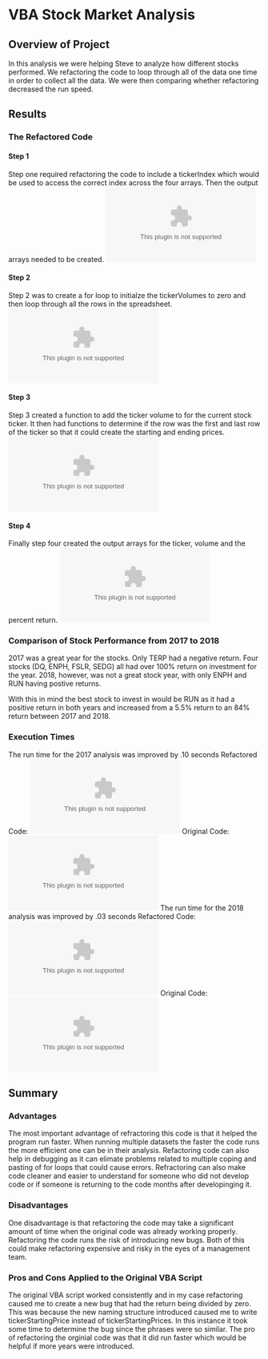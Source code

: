 # VBA Stock Market Analysis

## Overview of Project
In this analysis we were helping Steve to analyze how different stocks performed. We refactoring the code to loop through all of the data one time in order to collect all the data. We were then comparing whether refactoring decreased the run speed.

## Results
### The Refactored Code
#### Step 1
Step one required refactoring the code to include a tickerIndex which would be used to access the correct index across the four arrays. Then the output arrays needed to be created.
![Step1](Resources.zip)
#### Step 2
Step 2 was to create a for loop to initialze the tickerVolumes to zero and then loop through all the rows in the spreadsheet.
![Step2](Resources.zip)
#### Step 3
Step 3 created a function to add the ticker volume to for the current stock ticker. It then had functions to determine if the row was the first and last row of the ticker so that it could create the starting and ending prices.
![Step3](Resources.zip)
#### Step 4
Finally step four created the output arrays for the ticker, volume and the percent return.
![Step4](Resources.zip)

### Comparison of Stock Performance from 2017 to 2018
2017 was a great year for the stocks. Only TERP had a negative return. Four stocks (DQ, ENPH, FSLR, SEDG) all had over 100% return on investment for the year.
2018, however, was not a great stock year, with only ENPH and RUN having postive returns. 

With this in mind the best stock to invest in would be RUN as it had a positive return in both years and increased from a 5.5% return to an 84% return between 2017 and 2018.

### Execution Times
The run time for the 2017 analysis was improved by .10 seconds
Refactored Code:
![VBA_Challenge_2017](Resources.zip)
Original Code:
![VBA_Challenge_2017_Original](Resources.zip)
The run time for the 2018 analysis was improved by .03 seconds
Refactored Code:
![VBA_Challenge_2018](Resources.zip)
Original Code:
![VBA_Challenge_2018_Original](Resources.zip)
## Summary

### Advantages
The most important advantage of refractoring this code is that it helped the program run faster. When running multiple datasets the faster the code runs the more efficient one can be in their analysis. Refactoring code can also help in debugging as it can elimate problems related to multiple coping and pasting of for loops that could cause errors. Refractoring can also make code cleaner and easier to understand for someone who did not develop code or if someone is returning to the code months after developinging it.

### Disadvantages
One disadvantage is that refactoring the code may take a significant amount of time when the original code was already working properly. Refactoring the code runs the risk of introducing new bugs. Both of this could make refactoring expensive and risky in the eyes of a management team.

### Pros and Cons Applied to the Original VBA Script
The original VBA script worked consistently and in my case refactoring caused me to create a new bug that had the return being divided by zero. This was because the new naming structure introduced caused me to write tickerStartingPrice instead of tickerStartingPrices. In this instance it took some time to determine the bug since the phrases were so similar. 
The pro of refactoring the orginial code was that it did run faster which would be helpful if more years were introduced.
